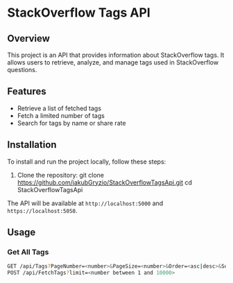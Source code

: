 # StackOverflow Tags API

## Overview
This project is an API that provides information about StackOverflow tags. It allows users to retrieve, analyze, and manage tags used in StackOverflow questions.

## Features
- Retrieve a list of fetched tags
- Fetch a limited number of tags
- Search for tags by name or share rate

## Installation
To install and run the project locally, follow these steps:

1. Clone the repository:
   git clone https://github.com/jakubGryzio/StackOverflowTagsApi.git
   cd StackOverflowTagsApi

The API will be available at `http://localhost:5000` and `https://localhost:5050`.

## Usage
### Get All Tags
```bash
GET /api/Tags?PageNumber=<number>&PageSize=<number>&Order=<asc|desc>&SortBy=<name|share>
POST /api/FetchTags?limit=<number between 1 and 10000>
